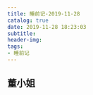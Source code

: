 ```yaml
---
title: 睡前记-2019-11-28
catalog: true
date: 2019-11-28 18:23:03
subtitle:
header-img:
tags:
- 睡前记
---
```


## 董小姐
